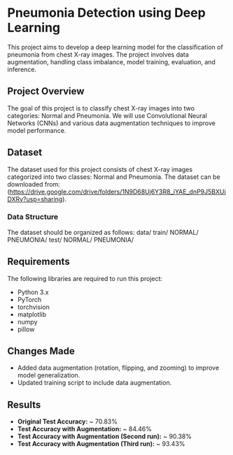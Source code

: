 # Pneumonia Detection using Deep Learning

This project aims to develop a deep learning model for the classification of pneumonia from chest X-ray images. The project involves data augmentation, handling class imbalance, model training, evaluation, and inference.

## Project Overview

The goal of this project is to classify chest X-ray images into two categories: Normal and Pneumonia. We will use Convolutional Neural Networks (CNNs) and various data augmentation techniques to improve model performance.

## Dataset

The dataset used for this project consists of chest X-ray images categorized into two classes: Normal and Pneumonia. The dataset can be downloaded from:(https://drive.google.com/drive/folders/1N9D68Uj6Y3R8_iYAE_dnP9J5BXUiDXRy?usp=sharing).

### Data Structure

The dataset should be organized as follows:
data/
train/
NORMAL/
PNEUMONIA/
test/
NORMAL/
PNEUMONIA/

## Requirements

The following libraries are required to run this project:

- Python 3.x
- PyTorch
- torchvision
- matplotlib
- numpy
- pillow

## Changes Made
- Added data augmentation (rotation, flipping, and zooming) to improve model generalization.
- Updated training script to include data augmentation.

## Results
- **Original Test Accuracy:** ~ 70.83%
- **Test Accuracy with Augmentation:** ~ 84.46%
- **Test Accuracy with Augmentation (Second run):** ~ 90.38%
- **Test Accuracy with Augmentation (Third run):** ~ 93.43%
